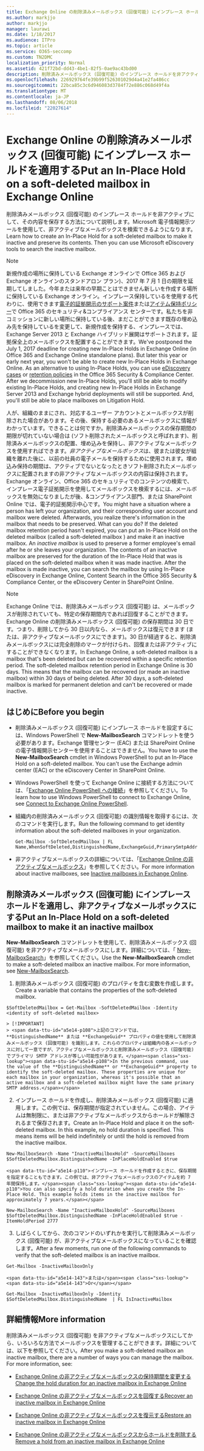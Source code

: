 ```yaml
---
title: Exchange Online の削除済みメールボックス (回復可能) にインプレース ホールドを適用する
ms.author: markjjo
author: markjjo
manager: laurawi
ms.date: 1/18/2017
ms.audience: ITPro
ms.topic: article
ms.service: O365-seccomp
ms.custom: TN2DMC
localization_priority: Normal
ms.assetid: 421f72bd-dd43-4be1-82f5-0ae9ac43bd00
description: 削除済みメールボックス (回復可能) のインプレース ホールドを非アクティブにして、その内容を保存する方法について説明します。Microsoft 電子情報開示ツールを使用して、非アクティブなメールボックスを検索できるようになります。
ms.openlocfilehash: 226929764fe39b99f526301029d4a41e2fa486cc
ms.sourcegitcommit: 22bca85c3c6d946083d3784f72e886c068d49f4a
ms.translationtype: MT
ms.contentlocale: ja-JP
ms.lasthandoff: 08/06/2018
ms.locfileid: "22027614"
---
```

# <a name="put-an-in-place-hold-on-a-soft-deleted-mailbox-in-exchange-online"></a><span data-ttu-id="a5e14-104">Exchange Online の削除済みメールボックス (回復可能) にインプレース ホールドを適用する</span><span class="sxs-lookup"><span data-stu-id="a5e14-104">Put an In-Place Hold on a soft-deleted mailbox in Exchange Online</span></span>

<span data-ttu-id="a5e14-p102">削除済みメールボックス (回復可能) のインプレース ホールドを非アクティブにして、その内容を保存する方法について説明します。Microsoft 電子情報開示ツールを使用して、非アクティブなメールボックスを検索できるようになります。</span><span class="sxs-lookup"><span data-stu-id="a5e14-p102">Learn how to create an In-Place Hold for a soft-deleted mailbox to make it inactive and preserve its contents. Then you can use Microsoft eDiscovery tools to search the inactive mailbox.</span></span>
  
> [!NOTE]
> <span data-ttu-id="a5e14-p103">新規作成の場所に保持している Exchange オンラインで Office 365 および Exchange オンラインのスタンドアロン プラン)、2017 年 7 月 1 日の期限を延期してしました。今年または来年の早期ことはできません新しいを作成する場所に保持している Exchange オンライン。インプレース保持しているを使用する代わりに、使用できます[電子的証拠開示のサポート案件](https://go.microsoft.com/fwlink/?linkid=780738)または[アイテム保持ポリシー](https://go.microsoft.com/fwlink/?linkid=827811)で Office 365 のセキュリティ&amp;コンプライアンス センターです。私たちを非コミッションに新しい場所に保持している後、まだことができます既存の埋め込み先を保持しているを変更して、新規作成を保持する、インプレースでは、Exchange Server 2013 と Exchange ハイブリッド展開はサポートされます。証拠保全上のメールボックスを配置することができます。</span><span class="sxs-lookup"><span data-stu-id="a5e14-p103">We've postponed the July 1, 2017 deadline for creating new In-Place Holds in Exchange Online (in Office 365 and Exchange Online standalone plans). But later this year or early next year, you won't be able to create new In-Place Holds in Exchange Online. As an alternative to using In-Place Holds, you can use [eDiscovery cases](https://go.microsoft.com/fwlink/?linkid=780738) or [retention policies](https://go.microsoft.com/fwlink/?linkid=827811) in the Office 365 Security &amp; Compliance Center. After we decommission new In-Place Holds, you'll still be able to modify existing In-Place Holds, and creating new In-Place Holds in Exchange Server 2013 and Exchange hybrid deployments will still be supported. And, you'll still be able to place mailboxes on Litigation Hold.</span></span> 
  
<span data-ttu-id="a5e14-p104">人が、組織のままにされ、対応するユーザー アカウントとメールボックスが削除された場合があります。その後、保持する必要のあるメールボックスに情報がわかっています。できることは何ですか。削除済みメールボックスの保存期間の期限が切れていない場合は (ソフト削除されたメールボックスと呼ばれます)、削除済みメールボックスの配置、埋め込みを保持し、非アクティブなメールボックスを使用すればできます。*非アクティブなメールボックス*は、彼または彼女が組織を離れた後に、以前の社員の電子メールを保持するために使用されます。埋め込み保持の期間は、アクティブでないとなったときソフト削除されたメールボックスに配置されますの非アクティブなメールボックスの内容は保持されます。Exchange オンライン、Office 365 のセキュリティでのコンテンツの検索で、インプレース電子証拠開示を使用してメールボックスを検索するには、メールボックスを無効になりましたが後、&amp;コンプライアンス部門、または SharePoint Online では、電子的証拠開示中心です。</span><span class="sxs-lookup"><span data-stu-id="a5e14-p104">You might have a situation where a person has left your organization, and their corresponding user account and mailbox were deleted. Afterwards, you realize there's information in the mailbox that needs to be preserved. What can you do? If the deleted mailbox retention period hasn't expired, you can put an In-Place Hold on the deleted mailbox (called a  soft-deleted mailbox ) and make it an inactive mailbox. An  *inactive mailbox*  is used to preserve a former employee's email after he or she leaves your organization. The contents of an inactive mailbox are preserved for the duration of the In-Place Hold that was is placed on the soft-deleted mailbox when it was made inactive. After the mailbox is made inactive, you can search the mailbox by using In-Place eDiscovery in Exchange Online, Content Search in the Office 365 Security &amp; Compliance Center, or the eDiscovery Center in SharePoint Online.</span></span> 
  
> [!NOTE]
> <span data-ttu-id="a5e14-p105">Exchange Online では、削除済みメールボックス (回復可能) は、メールボックスが削除されていても、特定の保存期間内であれば回復することができます。Exchange Online の削除済みメールボックス (回復可能) の保存期間は 30 日です。つまり、削除してから 30 日以内なら、メールボックスは復元できます (または、非アクティブなメールボックスにできます)。30 日が経過すると、削除済みメールボックスには完全削除のマークが付けられ、回復または非アクティブにすることができなくなります。</span><span class="sxs-lookup"><span data-stu-id="a5e14-p105">In Exchange Online, a soft-deleted mailbox is a mailbox that's been deleted but can be recovered within a specific retention period. The soft-deleted mailbox retention period in Exchange Online is 30 days. This means that the mailbox can be recovered (or made an inactive mailbox) within 30 days of being deleted. After 30 days, a soft-deleted mailbox is marked for permanent deletion and can't be recovered or made inactive.</span></span> 
  
## <a name="before-you-begin"></a><span data-ttu-id="a5e14-123">はじめに</span><span class="sxs-lookup"><span data-stu-id="a5e14-123">Before you begin</span></span>
<span data-ttu-id="a5e14-124"><a name="sectionSection0"> </a></span><span class="sxs-lookup"><span data-stu-id="a5e14-124"></span></span>

- <span data-ttu-id="a5e14-p106">削除済みメールボックス (回復可能) にインプレース ホールドを設定するには、Windows PowerShell で **New-MailboxSearch** コマンドレットを使う必要があります。Exchange 管理センター (EAC) または SharePoint Online の電子情報開示センターを使用することはできません。</span><span class="sxs-lookup"><span data-stu-id="a5e14-p106">You have to use the **New-MailboxSearch** cmdlet in Windows PowerShell to put an In-Place Hold on a soft-deleted mailbox. You can't use the Exchange admin center (EAC) or the eDiscovery Center in SharePoint Online.</span></span> 
    
- <span data-ttu-id="a5e14-127">Windows PowerShell を使って Exchange Online に接続する方法については、「[Exchange Online PowerShell への接続](https://go.microsoft.com/fwlink/p/?linkid=396554)」を参照してください。</span><span class="sxs-lookup"><span data-stu-id="a5e14-127">To learn how to use Windows PowerShell to connect to Exchange Online, see [Connect to Exchange Online PowerShell](https://go.microsoft.com/fwlink/p/?linkid=396554).</span></span>
    
- <span data-ttu-id="a5e14-128">組織内の削除済みメールボックス (回復可能) の識別情報を取得するには、次のコマンドを実行します。</span><span class="sxs-lookup"><span data-stu-id="a5e14-128">Run the following command to get identity information about the soft-deleted mailboxes in your organization.</span></span> 
    
  ```
  Get-Mailbox -SoftDeletedMailbox | FL Name,WhenSoftDeleted,DistinguishedName,ExchangeGuid,PrimarySmtpAddress
  ```

- <span data-ttu-id="a5e14-129">非アクティブなメールボックスの詳細については、「[Exchange Online の非アクティブなメールボックス](http://technet.microsoft.com/library/2f2948c5-1c5a-4643-865c-b36e4ac1414b.aspx)」を参照してください。</span><span class="sxs-lookup"><span data-stu-id="a5e14-129">For more information about inactive mailboxes, see [Inactive mailboxes in Exchange Online](http://technet.microsoft.com/library/2f2948c5-1c5a-4643-865c-b36e4ac1414b.aspx).</span></span>
    
## <a name="put-an-in-place-hold-on-a-soft-deleted-mailbox-to-make-it-an-inactive-mailbox"></a><span data-ttu-id="a5e14-130">削除済みメールボックス (回復可能) にインプレース ホールドを適用し、非アクティブなメールボックスにする</span><span class="sxs-lookup"><span data-stu-id="a5e14-130">Put an In-Place Hold on a soft-deleted mailbox to make it an inactive mailbox</span></span>
<span data-ttu-id="a5e14-131"><a name="sectionSection1"> </a></span><span class="sxs-lookup"><span data-stu-id="a5e14-131"></span></span>

<span data-ttu-id="a5e14-p107">**New-MailboxSearch** コマンドレットを使用して、削除済みメールボックス (回復可能) を非アクティブなメールボックスにします。詳細については、「 [New-MailboxSearch](http://technet.microsoft.com/library/74303b47-bb49-407c-a43b-590356eae35c.aspx)」を参照してください。</span><span class="sxs-lookup"><span data-stu-id="a5e14-p107">Use the **New-MailboxSearch** cmdlet to make a soft-deleted mailbox an inactive mailbox. For more information, see [New-MailboxSearch](http://technet.microsoft.com/library/74303b47-bb49-407c-a43b-590356eae35c.aspx).</span></span>
  
1. <span data-ttu-id="a5e14-134">削除済みメールボックス (回復可能) のプロパティを含む変数を作成します。</span><span class="sxs-lookup"><span data-stu-id="a5e14-134">Create a variable that contains the properties of the soft-deleted mailbox.</span></span> 
    
  ```
  $SoftDeletedMailbox = Get-Mailbox -SoftDeletedMailbox -Identity <identity of soft-deleted mailbox>
  ```

    > [!IMPORTANT]
    > <span data-ttu-id="a5e14-p108">上記のコマンドでは、 **DistinguishedName** または **ExchangeGuid** プロパティの値を使用して削除済みメールボックス (回復可能) を識別します。これらのプロパティは組織内の各メールボックスに対して一意ですが、アクティブなメールボックスと削除済みメールボックス (回復可能) でプライマリ SMTP アドレスが等しい可能性があります。</span><span class="sxs-lookup"><span data-stu-id="a5e14-p108">In the previous command, use the value of the **DistinguishedName** or **ExchangeGuid** property to identify the soft-deleted mailbox. These properties are unique for each mailbox in your organization, whereas it's possible that an active mailbox and a soft-deleted mailbox might have the same primary SMTP address.</span></span> 
  
2. <span data-ttu-id="a5e14-p109">インプレース ホールドを作成し、削除済みメールボックス (回復可能) に適用します。この例では、保存期間が指定されていません。この場合、アイテムは無制限に、または非アクティブなメールボックスからホールドが解除されるまで保存されます。</span><span class="sxs-lookup"><span data-stu-id="a5e14-p109">Create an In-Place Hold and place it on the soft-deleted mailbox. In this example, no hold duration is specified. This means items will be held indefinitely or until the hold is removed from the inactive mailbox.</span></span>
    
  ```
  New-MailboxSearch -Name "InactiveMailboxHold" -SourceMailboxes $SoftDeletedMailbox.DistinguishedName -InPlaceHoldEnabled $true
  
  ```

    <span data-ttu-id="a5e14-p110">インプレース ホールドを作成するときに、保存期間を指定することもできます。この例では、非アクティブなメールボックスのアイテムを約 7 年間保持します。</span><span class="sxs-lookup"><span data-stu-id="a5e14-p110">You can also specify a hold duration when you create the In-Place Hold. This example holds items in the inactive mailbox for approximately 7 years.</span></span>
    
  ```
  New-MailboxSearch -Name "InactiveMailboxHold" -SourceMailboxes $SoftDeletedMailbox.DistinguishedName -InPlaceHoldEnabled $true -ItemHoldPeriod 2777
  ```

3. <span data-ttu-id="a5e14-142">しばらくしてから、次のコマンドのいずれかを実行して削除済みメールボックス (回復可能) が、非アクティブなメールボックスになっていることを確認します。</span><span class="sxs-lookup"><span data-stu-id="a5e14-142">After a few moments, run one of the following commands to verify that the soft-deleted mailbox is an inactive mailbox.</span></span>
    
  ```
  Get-Mailbox -InactiveMailboxOnly
  ```

    <span data-ttu-id="a5e14-143">または</span><span class="sxs-lookup"><span data-stu-id="a5e14-143">Or</span></span>
    
  ```
  Get-Mailbox -InactiveMailboxOnly -Identity $SoftDeletedMailbox.DistinguishedName  | FL IsInactiveMailbox
  ```

## <a name="more-information"></a><span data-ttu-id="a5e14-144">詳細情報</span><span class="sxs-lookup"><span data-stu-id="a5e14-144">More information</span></span>
<span data-ttu-id="a5e14-145"><a name="sectionSection2"> </a></span><span class="sxs-lookup"><span data-stu-id="a5e14-145"></span></span>

<span data-ttu-id="a5e14-p111">削除済みメールボックス (回復可能) を非アクティブなメールボックスにしてから、いろいろな方法でメールボックスを管理することができます。詳細については、以下を参照してください。</span><span class="sxs-lookup"><span data-stu-id="a5e14-p111">After you make a soft-deleted mailbox an inactive mailbox, there are a number of ways you can manage the mailbox. For more information, see:</span></span>
  
- [<span data-ttu-id="a5e14-148">Exchange Online の非アクティブなメールボックスの保持期間を変更する</span><span class="sxs-lookup"><span data-stu-id="a5e14-148">Change the hold duration for an inactive mailbox in Exchange Online</span></span>](http://technet.microsoft.com/library/96eb634e-af2f-454e-8014-b698396811c4.aspx)
    
- [<span data-ttu-id="a5e14-149">Exchange Online の非アクティブなメールボックスを回復する</span><span class="sxs-lookup"><span data-stu-id="a5e14-149">Recover an inactive mailbox in Exchange Online</span></span>](http://technet.microsoft.com/library/283838b4-66ba-4c34-b221-e1a3875e1d29.aspx)
    
- [<span data-ttu-id="a5e14-150">Exchange Online の非アクティブなメールボックスを復元する</span><span class="sxs-lookup"><span data-stu-id="a5e14-150">Restore an inactive mailbox in Exchange Online</span></span>](http://technet.microsoft.com/library/1fb02feb-49e5-4485-aec5-9f1537b772b6.aspx)
    
- [<span data-ttu-id="a5e14-151">Exchange Online の非アクティブなメールボックスからホールドを削除する</span><span class="sxs-lookup"><span data-stu-id="a5e14-151">Remove a hold from an inactive mailbox in Exchange Online</span></span>](http://technet.microsoft.com/library/930a98c3-cd81-4aaa-8e22-19714cb2b731.aspx)
    

